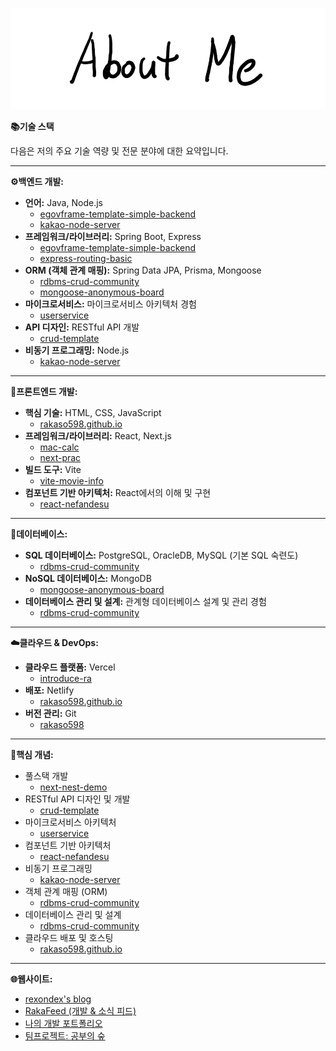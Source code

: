 ![AboutMe](images/AboutMe.png)  

**📚기술 스택**

다음은 저의 주요 기술 역량 및 전문 분야에 대한 요약입니다.

---

**⚙️백엔드 개발:**

  * **언어:** Java, Node.js
      * [egovframe-template-simple-backend](https://github.com/rakaso598/egovframe-template-simple-backend)
      * [kakao-node-server](https://github.com/rakaso598/kakao-node-server)
  * **프레임워크/라이브러리:** Spring Boot, Express
      * [egovframe-template-simple-backend](https://github.com/rakaso598/egovframe-template-simple-backend)
      * [express-routing-basic](https://github.com/rakaso598/express-routing-basic)
  * **ORM (객체 관계 매핑):** Spring Data JPA, Prisma, Mongoose
      * [rdbms-crud-community](https://github.com/rakaso598/rdbms-crud-community)
      * [mongoose-anonymous-board](https://github.com/rakaso598/mongoose-anonymous-board)
  * **마이크로서비스:** 마이크로서비스 아키텍처 경험
      * [userservice](https://github.com/rakaso598/userservice)
  * **API 디자인:** RESTful API 개발
      * [crud-template](https://github.com/rakaso598/crud-template)
  * **비동기 프로그래밍:** Node.js
      * [kakao-node-server](https://github.com/rakaso598/kakao-node-server)

-----

**🎨프론트엔드 개발:**

  * **핵심 기술:** HTML, CSS, JavaScript
      * [rakaso598.github.io](https://github.com/rakaso598/rakaso598.github.io)
  * **프레임워크/라이브러리:** React, Next.js
      * [mac-calc](https://github.com/rakaso598/mac-calc)
      * [next-prac](https://github.com/rakaso598/next-prac)
  * **빌드 도구:** Vite
      * [vite-movie-info](https://github.com/rakaso598/vite-movie-info)
  * **컴포넌트 기반 아키텍처:** React에서의 이해 및 구현
      * [react-nefandesu](https://github.com/rakaso598/react-nefandesu)

-----

**💾데이터베이스:**

  * **SQL 데이터베이스:** PostgreSQL, OracleDB, MySQL (기본 SQL 숙련도)
      * [rdbms-crud-community](https://github.com/rakaso598/rdbms-crud-community)
  * **NoSQL 데이터베이스:** MongoDB
      * [mongoose-anonymous-board](https://github.com/rakaso598/mongoose-anonymous-board)
  * **데이터베이스 관리 및 설계:** 관계형 데이터베이스 설계 및 관리 경험
      * [rdbms-crud-community](https://github.com/rakaso598/rdbms-crud-community)

-----

**☁️클라우드 & DevOps:**

  * **클라우드 플랫폼:** Vercel
      * [introduce-ra](https://github.com/rakaso598/introduce-ra)
  * **배포:** Netlify
      * [rakaso598.github.io](https://github.com/rakaso598/rakaso598.github.io)
  * **버전 관리:** Git
      * [rakaso598](https://github.com/rakaso598/rakaso598)

-----

**🎯핵심 개념:**

  * 풀스택 개발
      * [next-nest-demo](https://github.com/rakaso598/next-nest-demo)
  * RESTful API 디자인 및 개발
      * [crud-template](https://github.com/rakaso598/crud-template)
  * 마이크로서비스 아키텍처
      * [userservice](https://github.com/rakaso598/userservice)
  * 컴포넌트 기반 아키텍처
      * [react-nefandesu](https://github.com/rakaso598/react-nefandesu)
  * 비동기 프로그래밍
      * [kakao-node-server](https://github.com/rakaso598/kakao-node-server)
  * 객체 관계 매핑 (ORM)
      * [rdbms-crud-community](https://github.com/rakaso598/rdbms-crud-community)
  * 데이터베이스 관리 및 설계
      * [rdbms-crud-community](https://github.com/rakaso598/rdbms-crud-community)
  * 클라우드 배포 및 호스팅
      * [rakaso598.github.io](https://github.com/rakaso598/rakaso598.github.io)

-----

**🌐웹사이트:**

  * [rexondex's blog](https://rexondex.tistory.com/)
  * [RakaFeed (개발 & 소식 피드)](https://rakaso598.github.io/)
  * [나의 개발 포트폴리오](https://rakaso598.github.io/portfolio/)
  * [팀프로젝트: 공부의 숲](https://rakaso598.github.io/portfolio/study-forest/)
